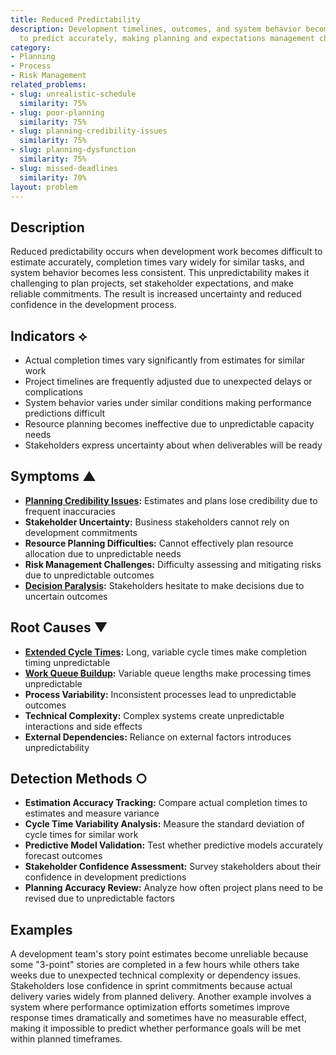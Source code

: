 ```yaml
---
title: Reduced Predictability
description: Development timelines, outcomes, and system behavior become difficult
  to predict accurately, making planning and expectations management challenging.
category:
- Planning
- Process
- Risk Management
related_problems:
- slug: unrealistic-schedule
  similarity: 75%
- slug: poor-planning
  similarity: 75%
- slug: planning-credibility-issues
  similarity: 75%
- slug: planning-dysfunction
  similarity: 75%
- slug: missed-deadlines
  similarity: 70%
layout: problem
---
```


## Description

Reduced predictability occurs when development work becomes difficult to estimate accurately, completion times vary widely for similar tasks, and system behavior becomes less consistent. This unpredictability makes it challenging to plan projects, set stakeholder expectations, and make reliable commitments. The result is increased uncertainty and reduced confidence in the development process.

## Indicators ⟡

- Actual completion times vary significantly from estimates for similar work
- Project timelines are frequently adjusted due to unexpected delays or complications
- System behavior varies under similar conditions making performance predictions difficult
- Resource planning becomes ineffective due to unpredictable capacity needs
- Stakeholders express uncertainty about when deliverables will be ready

## Symptoms ▲

- **[Planning Credibility Issues](planning-credibility-issues.md):** Estimates and plans lose credibility due to frequent inaccuracies
- **Stakeholder Uncertainty:** Business stakeholders cannot rely on development commitments
- **Resource Planning Difficulties:** Cannot effectively plan resource allocation due to unpredictable needs
- **Risk Management Challenges:** Difficulty assessing and mitigating risks due to unpredictable outcomes
- **[Decision Paralysis](decision-paralysis.md):** Stakeholders hesitate to make decisions due to uncertain outcomes

## Root Causes ▼

- **[Extended Cycle Times](extended-cycle-times.md):** Long, variable cycle times make completion timing unpredictable
- **[Work Queue Buildup](work-queue-buildup.md):** Variable queue lengths make processing times unpredictable
- **Process Variability:** Inconsistent processes lead to unpredictable outcomes
- **Technical Complexity:** Complex systems create unpredictable interactions and side effects
- **External Dependencies:** Reliance on external factors introduces unpredictability

## Detection Methods ○

- **Estimation Accuracy Tracking:** Compare actual completion times to estimates and measure variance
- **Cycle Time Variability Analysis:** Measure the standard deviation of cycle times for similar work
- **Predictive Model Validation:** Test whether predictive models accurately forecast outcomes
- **Stakeholder Confidence Assessment:** Survey stakeholders about their confidence in development predictions
- **Planning Accuracy Review:** Analyze how often project plans need to be revised due to unpredictable factors

## Examples

A development team's story point estimates become unreliable because some "3-point" stories are completed in a few hours while others take weeks due to unexpected technical complexity or dependency issues. Stakeholders lose confidence in sprint commitments because actual delivery varies widely from planned delivery. Another example involves a system where performance optimization efforts sometimes improve response times dramatically and sometimes have no measurable effect, making it impossible to predict whether performance goals will be met within planned timeframes.